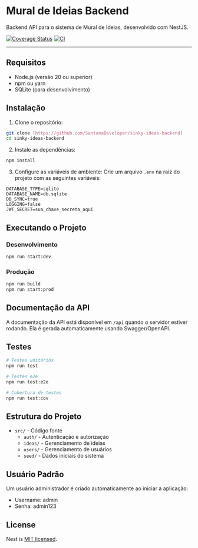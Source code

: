 # Mural de Ideias Backend

Backend API para o sistema de Mural de Ideias, desenvolvido com NestJS.

[![Coverage Status](https://coveralls.io/repos/github/SantanaDeveloper/sinky-ideas-backend/badge.svg?branch=main)](https://coveralls.io/github/SantanaDeveloper/sinky-ideas-backend)
[![CI](https://github.com/santanadeveloper/sinky-ideas-backend/actions/workflows/ci.yml/badge.svg)](https://github.com/santanadeveloper/sinky-ideas-backend/actions/workflows/ci.yml)

---

## Requisitos

- Node.js (versão 20 ou superior)
- npm ou yarn
- SQLite (para desenvolvimento)

## Instalação

1. Clone o repositório:
```bash
git clone [https://github.com/SantanaDeveloper/sinky-ideas-backend]
cd sinky-ideas-backend
```

2. Instale as dependências:
```bash
npm install
```

3. Configure as variáveis de ambiente:
Crie um arquivo `.env` na raiz do projeto com as seguintes variáveis:
```env
DATABASE_TYPE=sqlite
DATABASE_NAME=db.sqlite
DB_SYNC=true
LOGGING=false
JWT_SECRET=sua_chave_secreta_aqui
```

## Executando o Projeto

### Desenvolvimento
```bash
npm run start:dev
```

### Produção
```bash
npm run build
npm run start:prod
```

## Documentação da API

A documentação da API está disponível em `/api` quando o servidor estiver rodando. Ela é gerada automaticamente usando Swagger/OpenAPI.

## Testes

```bash
# Testes unitários
npm run test

# Testes e2e
npm run test:e2e

# Cobertura de testes
npm run test:cov
```

## Estrutura do Projeto

- `src/` - Código fonte
  - `auth/` - Autenticação e autorização
  - `ideas/` - Gerenciamento de ideias
  - `users/` - Gerenciamento de usuários
  - `seed/` - Dados iniciais do sistema

## Usuário Padrão

Um usuário administrador é criado automaticamente ao iniciar a aplicação:
- Username: admin
- Senha: admin123

## License

Nest is [MIT licensed](https://github.com/nestjs/nest/blob/master/LICENSE).

